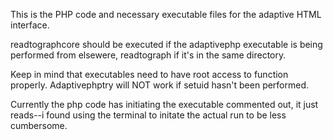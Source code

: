 This is the PHP code and necessary executable files for the adaptive HTML interface.

readtographcore should be executed if the adaptivephp executable is being performed from elsewere, readtograph if it's in the same directory.

Keep in mind that executables need to have root access to function properly. Adaptivephptry will NOT work if setuid hasn't been performed.

Currently the php code has initiating the executable commented out, it just reads--i found using the terminal to initate the actual run to be less cumbersome.
